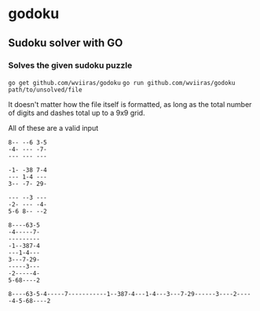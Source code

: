 # godoku
## Sudoku solver with GO
### Solves the given sudoku puzzle

`go get github.com/wviiras/godoku`
`go run github.com/wviiras/godoku path/to/unsolved/file`

It doesn't matter how the file itself is formatted, as long as the total number of digits and dashes total up to a 9x9 grid.

All of these are a valid input
``` 
8-- --6 3-5
-4- --- -7-
--- --- ---

-1- -38 7-4
--- 1-4 ---
3-- -7- 29-

--- --3 ---
-2- --- -4-
5-6 8-- --2
```
```
8----63-5
-4-----7-
---------
-1--387-4
---1-4---
3---7-29-
-----3---
-2-----4-
5-68----2
```

```
8----63-5-4-----7-----------1--387-4---1-4---3---7-29------3----2-----4-5-68----2
```